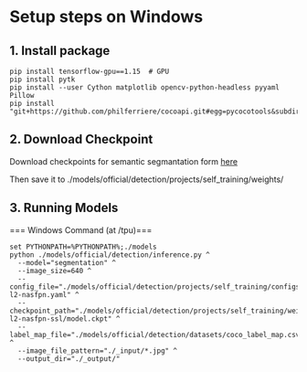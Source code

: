 # Setup steps on Windows #

## 1. Install package
```
pip install tensorflow-gpu==1.15  # GPU
pip install pytk
pip install --user Cython matplotlib opencv-python-headless pyyaml Pillow
pip install "git+https://github.com/philferriere/cocoapi.git#egg=pycocotools&subdirectory=PythonAPI"
```

## 2. Download Checkpoint 
Download checkpoints for semantic segmantation form [here](https://github.com/tensorflow/tpu/tree/master/models/official/detection/projects/self_training)

Then save it to ./models/official/detection/projects/self_training/weights/

## 3. Running Models
=== Windows Command (at /tpu)===
```
set PYTHONPATH=%PYTHONPATH%;./models
python ./models/official/detection/inference.py ^
  --model="segmentation" ^
  --image_size=640 ^
  --config_file="./models/official/detection/projects/self_training/configs/pascal_seg_efficientnet-l2-nasfpn.yaml" ^
  --checkpoint_path="./models/official/detection/projects/self_training/weights/efficientnet-l2-nasfpn-ssl/model.ckpt" ^
  --label_map_file="./models/official/detection/datasets/coco_label_map.csv" ^
  --image_file_pattern="./_input/*.jpg" ^
  --output_dir="./_output/"
```

